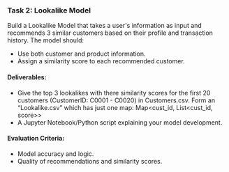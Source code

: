 ### Task 2: Lookalike Model

Build a Lookalike Model that takes a user's information as input and recommends 3 similar customers based on their profile and transaction history. The model should:
* Use both customer and product information.
* Assign a similarity score to each recommended customer.


#### Deliverables:
* Give the top 3 lookalikes with there similarity scores for the first 20 customers (CustomerID: C0001 - C0020) in Customers.csv. Form an “Lookalike.csv” which has
just one map: Map<cust_id, List<cust_id, score>>
* A Jupyter Notebook/Python script explaining your model development.


#### Evaluation Criteria:
* Model accuracy and logic.
* Quality of recommendations and similarity scores.
